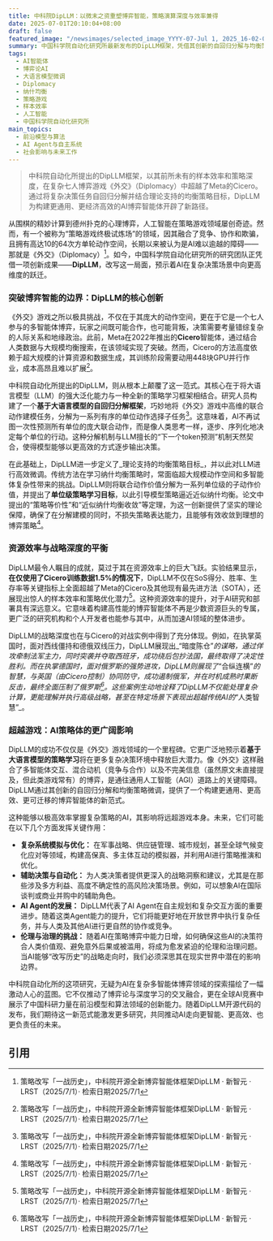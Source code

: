 ```yaml
---
title: 中科院DipLLM：以微末之资重塑博弈智能，策略演算深度与效率兼得
date: 2025-07-01T20:10:04+08:00
draft: false
featured_image: "/newsimages/selected_image_YYYY-07-Jul 1, 2025_16-02-06-492.jpg"
summary: 中国科学院自动化研究所最新发布的DipLLM框架，凭借其创新的自回归分解与均衡策略微调方法，在复杂七人博弈游戏《外交》中，仅用Meta Cicero 1.5%的训练数据就实现了性能超越。这项成果不仅展现了大语言模型在多智能体博弈中的巨大潜力与样本效率，也为构建更通用、更高效且更可迁移的AI策略体提供了全新的范式，预示着AI在复杂决策场景中的更广阔应用前景。
tags: 
  - AI智能体
  - 博弈论AI
  - 大语言模型微调
  - Diplomacy
  - 纳什均衡
  - 策略游戏
  - 样本效率
  - 人工智能
  - 中国科学院自动化研究所
main_topics: 
  - 前沿模型与算法
  - AI Agent与自主系统
  - 社会影响与未来工作
---
```


> 中科院自动化所提出的DipLLM框架，以其前所未有的样本效率和策略深度，在复杂七人博弈游戏《外交》（Diplomacy）中超越了Meta的Cicero。通过将复杂决策任务自回归分解并结合理论支持的均衡策略目标，DipLLM为构建更通用、更经济高效的AI博弈智能体开辟了新路径。

从围棋的精妙计算到德州扑克的心理博弈，人工智能在策略游戏领域屡创奇迹。然而，有一个被称为“策略游戏终极试炼场”的领域，因其融合了竞争、协作和欺骗，且拥有高达10的64次方单轮动作空间，长期以来被认为是AI难以逾越的障碍——那就是《外交》（Diplomacy）[^1]。如今，中国科学院自动化研究所的研究团队正凭借一项创新成果——**DipLLM**，改写这一局面，预示着AI在复杂决策场景中向更高维度的跃迁。

### 突破博弈智能的边界：DipLLM的核心创新

《外交》游戏之所以极具挑战，不仅在于其庞大的动作空间，更在于它是一个七人参与的多智能体博弈，玩家之间既可能合作，也可能背叛，决策需要考量错综复杂的人际关系和地缘政治。此前，Meta在2022年推出的**Cicero**智能体，通过结合人类数据与大规模均衡搜索，在该领域实现了突破。然而，Cicero的方法高度依赖于超大规模的计算资源和数据生成，其训练阶段需要动用448块GPU并行作业，成本高昂且难以扩展[^1]。

中科院自动化所提出的DipLLM，则从根本上颠覆了这一范式。其核心在于将大语言模型（LLM）的强大泛化能力与一种全新的策略学习框架相结合。研究人员构建了一个**基于大语言模型的自回归分解框架**，巧妙地将《外交》游戏中高维的联合动作建模任务，分解为一系列有序的单位动作选择子任务[^1]。这意味着，AI不再试图一次性预测所有单位的庞大联合动作，而是像人类思考一样，逐步、序列化地决定每个单位的行动。这种分解机制与LLM擅长的“下一个token预测”机制天然契合，使得模型能够以更高效的方式逐步输出决策。

在此基础上，DipLLM进一步定义了_理论支持的均衡策略目标_，并以此对LLM进行高效微调。传统方法在学习纳什均衡策略时，常面临超大规模动作空间和多智能体复杂性带来的挑战。DipLLM则将联合动作价值分解为一系列单位级的子动作价值，并提出了**单位级策略学习目标**，以此引导模型策略逼近近似纳什均衡。论文中提出的“策略等价性”和“近似纳什均衡收敛”等定理，为这一创新提供了坚实的理论保障，确保了在分解建模的同时，不损失策略表达能力，且能够有效收敛到理想的博弈策略[^1]。

### 资源效率与战略深度的平衡

DipLLM最令人瞩目的成就，莫过于其在资源效率上的巨大飞跃。实验结果显示，**在仅使用了Cicero训练数据1.5%的情况下**，DipLLM不仅在SoS得分、胜率、生存率等关键指标上全面超越了Meta的Cicero及其他现有最先进方法（SOTA），还展现出惊人的样本效率和策略优化潜力[^1]。这种资源效率的提升，对于AI研究和部署具有深远意义。它意味着构建高性能的博弈智能体不再是少数资源巨头的专属，更广泛的研究机构和个人开发者也能参与其中，从而加速AI领域的整体进步。

DipLLM的战略深度也在与Cicero的对战实例中得到了充分体现。例如，在执掌英国时，面对西线僵持和德俄双线压力，DipLLM展现出_“暗度陈仓”_的谋略，通过佯攻牵制法军主力，同时突袭并夺取西班牙，成功绕后包抄法国，最终取得了决定性胜利。而在执掌德国时，面对俄罗斯的强势进攻，DipLLM则展现了_“合纵连横”_的智慧，与英国（由Cicero控制）协同防守，成功遏制俄军，并在时机成熟时果断反击，最终全面压制了俄罗斯[^1]。这些案例生动地诠释了DipLLM不仅能处理复杂计算，更能理解并执行高级战略，甚至在特定场景下表现出超越传统AI的_“人类智慧”_。

### 超越游戏：AI策略体的更广阔影响

DipLLM的成功不仅仅是《外交》游戏领域的一个里程碑。它更广泛地预示着**基于大语言模型的策略学习**将在更多复杂决策环境中释放巨大潜力。像《外交》这样融合了多智能体交互、混合动机（竞争与合作）以及不完美信息（虽然原文未直接提及，但此类游戏常有）的博弈，是通往通用人工智能（AGI）道路上的关键障碍。DipLLM通过其创新的自回归分解和均衡策略微调，提供了一个构建更通用、更高效、更可迁移的博弈智能体的新范式。

这种能够以极高效率掌握复杂策略的AI，其影响将远超游戏本身。未来，它们可能在以下几个方面发挥关键作用：

*   **复杂系统模拟与优化：** 在军事战略、供应链管理、城市规划，甚至全球气候变化应对等领域，构建高保真、多主体互动的模拟器，并利用AI进行策略推演和优化。
*   **辅助决策与自动化：** 为人类决策者提供更深入的战略洞察和建议，尤其是在那些涉及多方利益、高度不确定性的高风险决策场景。例如，可以想象AI在国际谈判或商业并购中的辅助角色。
*   **AI Agent的发展：** DipLLM代表了AI Agent在自主规划和复杂交互方面的重要进步。随着这类Agent能力的提升，它们将能更好地在开放世界中执行复杂任务，并与人类及其他AI进行更自然的协作或竞争。
*   **伦理与治理的挑战：** 随着AI在策略博弈中能力日增，如何确保这些AI的决策符合人类价值观、避免意外后果或被滥用，将成为愈发紧迫的伦理和治理问题。当AI能够“改写历史”的战略走向时，我们必须深思其在现实世界中潜在的影响边界。

中科院自动化所的这项研究，无疑为AI在复杂多智能体博弈领域的探索描绘了一幅激动人心的蓝图。它不仅推动了博弈论与深度学习的交叉融合，更在全球AI竞赛中展示了中国科研力量在前沿模型和算法领域的创新能力。随着DipLLM开源代码的发布，我们期待这一新范式能激发更多研究，共同推动AI走向更智能、更高效、也更负责任的未来。

## 引用
[^1]: 策略改写「一战历史」，中科院开源全新博弈智能体框架DipLLM · 新智元 · LRST（2025/7/1）· 检索日期2025/7/1
[^2]: 策略改写「一战历史」，中科院开源全新博弈智能体框架DipLLM - 36氪 · 36氪（2025/7/1）· 检索日期2025/7/1
[^3]: 复课后的阿富汗大学教室→ - 北美生活引擎 · 北美生活引擎（未知）· 检索日期2025/7/1
[^4]: 不法贷款中介有多“坑”？这些案例触目惊心→ - 北美生活引擎 · 北美生活引擎（未知）· 检索日期2025/7/1
